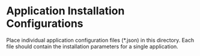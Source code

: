 # Application Installation Configurations
Place individual application configuration files (*.json) in this directory.
Each file should contain the installation parameters for a single application.
